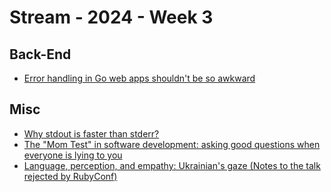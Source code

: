 # Stream - 2024 - Week 3

## Back-End

- [Error handling in Go web apps shouldn't be so awkward](https://boldlygo.tech/posts/2024-01-08-error-handling/)

## Misc

- [Why stdout is faster than stderr?](https://blog.orhun.dev/stdout-vs-stderr/)
- [The "Mom Test" in software development: asking good questions when everyone is lying to you](https://graphite.dev/blog/the-mom-test)
- [Language, perception, and empathy: Ukrainian's gaze (Notes to the talk rejected by RubyConf)](https://zverok.space/blog/2023-11-17-not-a-rubyconf.html)
